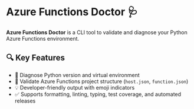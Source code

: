 # Azure Functions Doctor 🩺

**Azure Functions Doctor** is a CLI tool to validate and diagnose your Python Azure Functions environment.

## 🔍 Key Features

- 🐍 Diagnose Python version and virtual environment
- 📁 Validate Azure Functions project structure (`host.json`, `function.json`)
- 💡 Developer-friendly output with emoji indicators
- ✅ Supports formatting, linting, typing, test coverage, and automated releases
